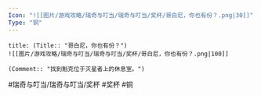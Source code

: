 ```yaml
---
Icon: "![[图片/游戏攻略/瑞奇与叮当/瑞奇与叮当/奖杯/哥白尼，你也有份？.png|30]]"
Type: "铜"
---
```

```ad-common-bronze-trophy
title: (Title:: "哥白尼，你也有份？")
![[图片/游戏攻略/瑞奇与叮当/瑞奇与叮当/奖杯/哥白尼，你也有份？.png|100]]

(Comment:: "找到魁克位于灭星者上的休息室。")
```

#瑞奇与叮当/瑞奇与叮当/奖杯 #奖杯 #铜
